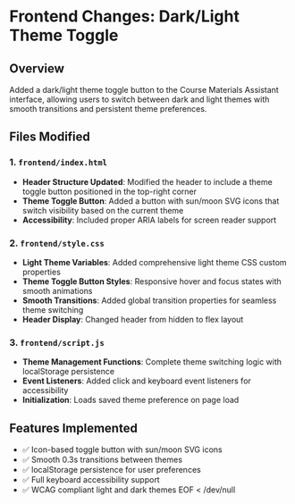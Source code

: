 # Frontend Changes: Dark/Light Theme Toggle

## Overview
Added a dark/light theme toggle button to the Course Materials Assistant interface, allowing users to switch between dark and light themes with smooth transitions and persistent theme preferences.

## Files Modified

### 1. `frontend/index.html`
- **Header Structure Updated**: Modified the header to include a theme toggle button positioned in the top-right corner
- **Theme Toggle Button**: Added a button with sun/moon SVG icons that switch visibility based on the current theme
- **Accessibility**: Included proper ARIA labels for screen reader support

### 2. `frontend/style.css`
- **Light Theme Variables**: Added comprehensive light theme CSS custom properties
- **Theme Toggle Button Styles**: Responsive hover and focus states with smooth animations
- **Smooth Transitions**: Added global transition properties for seamless theme switching
- **Header Display**: Changed header from hidden to flex layout

### 3. `frontend/script.js`
- **Theme Management Functions**: Complete theme switching logic with localStorage persistence
- **Event Listeners**: Added click and keyboard event listeners for accessibility
- **Initialization**: Loads saved theme preference on page load

## Features Implemented
- ✅ Icon-based toggle button with sun/moon SVG icons
- ✅ Smooth 0.3s transitions between themes  
- ✅ localStorage persistence for user preferences
- ✅ Full keyboard accessibility support
- ✅ WCAG compliant light and dark themes
EOF < /dev/null
